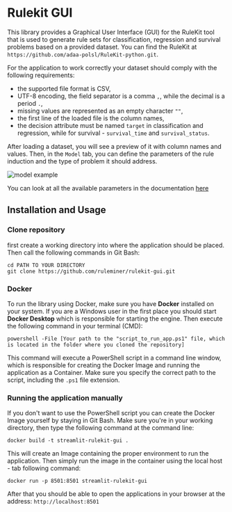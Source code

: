 # Rulekit GUI

This library provides a Graphical User Interface (GUI) for the RuleKit tool that is used 
to generate rule sets for classification, regression and survival problems based on a provided dataset.
You can find the RuleKit at `https://github.com/adaa-polsl/RuleKit-python.git`.

For the application to work correctly your dataset should comply with the following requirements:
- the supported file format is CSV,
- UTF-8 encoding, the field separator is a comma `,`, while the decimal is a period `.`,
- missing values are represented as an empty character `""`,
- the first line of the loaded file is the column names,
- the decision attribute must be named `target` in classification and regression, 
   while for survival - `survival_time` and `survival_status`.

After loading a dataset, you will see a preview of it with column names and values. 
Then, in the `Model` tab, you can define the parameters of the rule induction and the type of problem it should address.

![model example](https://www.dropbox.com/scl/fi/b5pvo642tn5s28byiam4r/model.png?rlkey=6kp86zd10lpz7vn9vmhq21kb3&dl=0)


You can look at all the available parameters in the documentation [here](https://adaa-polsl.github.io/RuleKit-python/v1.7.6/index.html)


## Installation and Usage
### Clone repository
first create a working directory into where the application should be placed. 
Then call the following commands in Git Bash:

```
cd PATH TO YOUR DIRECTORY
git clone https://github.com/ruleminer/rulekit-gui.git
```

### Docker

To run the library using Docker, make sure you have **Docker** installed on your system. 
If you are a Windows user in the first place you should start **Docker Desktop** which is responsible for starting the engine.
Then execute the following command in your terminal (CMD):

```
powershell -File [Your path to the "script_to_run_app.ps1" file, which is located in the folder where you cloned the repository]
```

This command will execute a PowerShell script in a command line window, which is responsible 
for creating the Docker Image and running the application as a Container. Make sure you specify the correct 
path to the script, including the `.ps1` file extension.


### Running the application manually
If you don't want to use the PowerShell script you can create the Docker Image yourself by staying in Git Bash.
Make sure you're in your working directory, then type the following command at the command line:

```
docker build -t streamlit-rulekit-gui .
```

This will create an Image containing the proper environment to run the application. 
Then simply run the image in the container using the local host - tab following command:

```
docker run -p 8501:8501 streamlit-rulekit-gui
```

After that you should be able to open the applications in your browser at the address: `http://localhost:8501`
